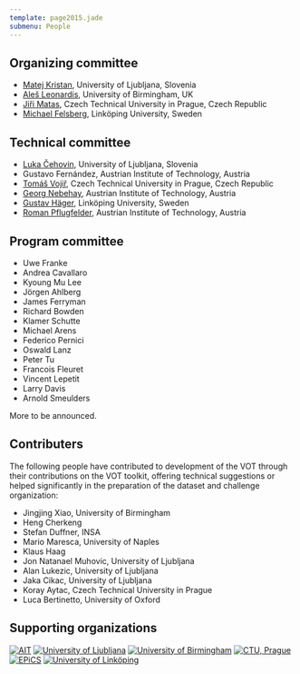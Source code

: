 ```yaml
---
template: page2015.jade
submenu: People
---
```


## Organizing committee

-   [Matej Kristan](http://www.vicos.si/People/Matejk), University of
    Ljubljana, Slovenia
-   [Ale&#353; Leonardis](http://www.vicos.si/People/Ales_Leonardis),
    University of Birmingham, UK
-   [Ji&#345;i Matas](http://cmp.felk.cvut.cz/~matas/), Czech Technical
    University in Prague, Czech Republic
-   [Michael Felsberg](http://users.isy.liu.se/cvl/mfe/), Link&ouml;ping 
    University, Sweden

## Technical committee

-   [Luka &#268;ehovin](http://www.vicos.si/People/Luka_Cehovin), University of Ljubljana, Slovenia
-   Gustavo Fern&#225;ndez, Austrian Institute of Technology, Austria
-   [Tom&#225;&#353; Voji&#345;](http://cmp.felk.cvut.cz/~vojirtom/), Czech Technical University in Prague, Czech Republic
-   [Georg Nebehay](http://www.gnebehay.com), Austrian Institute of Technology, Austria
-   [Gustav H&auml;ger](http://www.liu.se/personal/isy/cvl/gusha40?l=en), Link&ouml;ping University, Sweden
-   [Roman Pflugfelder](https://at.linkedin.com/in/romanpflugfelder),
    Austrian Institute of Technology, Austria

## Program committee

-  Uwe Franke
-  Andrea Cavallaro
-  Kyoung Mu Lee
-  J&ouml;rgen Ahlberg
-  James Ferryman
-  Richard Bowden
-  Klamer Schutte
-  Michael Arens
-  Federico Pernici
-  Oswald Lanz
-  Peter Tu
-  Francois Fleuret
-  Vincent Lepetit
-  Larry Davis
-  Arnold Smeulders

More to be announced.

## Contributers

The following people have contributed to development of the VOT through their 
contributions on the VOT toolkit, offering technical suggestions or helped 
significantly in the preparation of the dataset and challenge organization:

-   Jingjing Xiao, University of Birmingham
-   Heng Cherkeng
-   Stefan Duffner, INSA
-   Mario Maresca, University of Naples
-   Klaus Haag
-   Jon Natanael Muhovic, University of Ljubljana
-   Alan Lukezic, University of Ljubljana
-   Jaka Cikac, University of Ljubljana
-   Koray Aytac, Czech Technical University in Prague
-   Luca Bertinetto, University of Oxford

## Supporting organizations

<div class="supporters">
<a href="http://www.ait.ac.at/?L=1"><img src="/vot2015/img/logo_ait.png" alt="AIT"></a>
<a href="http://www.fri.uni-lj.si/en"><img src="/vot2015/img/logo_ljubljana.png" alt="University of Ljubljana"></a>
<a href="http://www.birmingham.ac.uk"><img src="/vot2015/img/logo_birmingham.png" alt="University of Birmingham"></a>
<a href="http://intranet.cvut.cz/en"><img src="/vot2015/img/logo_cvut.png" alt="CTU, Prague"></a>
<a href="http://www.epics-project.eu/"><img src="/vot2015/img/logo_epics.png" alt="EPiCS"></a>
<a href="http://www.liu.se/?l=en&sc=true"><img src="/vot2015/img/logo_liu.png" alt="University of Link&ouml;ping"></a>
</div>

